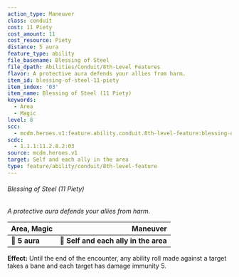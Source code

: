 ```yaml
---
action_type: Maneuver
class: conduit
cost: 11 Piety
cost_amount: 11
cost_resource: Piety
distance: 5 aura
feature_type: ability
file_basename: Blessing of Steel
file_dpath: Abilities/Conduit/8th-Level Features
flavor: A protective aura defends your allies from harm.
item_id: blessing-of-steel-11-piety
item_index: '03'
item_name: Blessing of Steel (11 Piety)
keywords:
  - Area
  - Magic
level: 8
scc:
  - mcdm.heroes.v1:feature.ability.conduit.8th-level-feature:blessing-of-steel-11-piety
scdc:
  - 1.1.1:11.2.8.2:03
source: mcdm.heroes.v1
target: Self and each ally in the area
type: feature/ability/conduit/8th-level-feature
---
```


###### Blessing of Steel (11 Piety)

*A protective aura defends your allies from harm.*

| **Area, Magic** |                          **Maneuver** |
| --------------- | ------------------------------------: |
| **📏 5 aura**   | **🎯 Self and each ally in the area** |

**Effect:** Until the end of the encounter, any ability roll made against a target takes a bane and each target has damage immunity 5.
